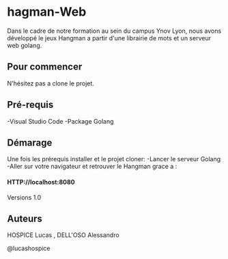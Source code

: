 # hagman-Web
 
Dans le cadre de notre formation au sein du campus Ynov Lyon, nous avons développé le jeux Hangman a partir d'une librairie de mots et un serveur web golang.


## Pour commencer
N'hésitez pas a clone le projet.

## Pré-requis
-Visual Studio Code
-Package Golang


## Démarage
Une fois les prérequis installer et le projet cloner:
-Lancer le serveur Golang 
-Aller sur votre navigateur et retrouver le Hangman grace a :
#### HTTP://localhost:8080

Versions 1.0

## Auteurs
HOSPICE Lucas , DELL'OSO Alessandro

@lucashospice
